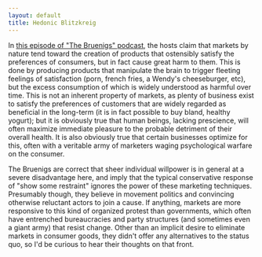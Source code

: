 ```yaml
---
layout: default
title: Hedonic Blitzkreig
---
```


In [this episode of "The Bruenigs" podcast](https://itunes.apple.com/us/podcast/the-hedonic-blitzkrieg/id1393726435?i=1000424854747&mt=2), the hosts claim that markets by nature tend toward the creation of products that ostensibly satisfy the preferences of consumers, but in fact cause great harm to them.  This is done by producing products that manipulate the brain to trigger fleeting feelings of satisfaction (porn, french fries, a Wendy's cheeseburger, etc), but the excess consumption of which is widely understood as harmful over time.  This is not an inherent property of markets, as plenty of business exist to satisfy the preferences of customers that are widely regarded as beneficial in the long-term (it is in fact possible to buy bland, healthy yogurt); but it is obviously true that human beings, lacking prescience, will often maximize immediate pleasure to the probable detriment of their overall health.  It is also obviously true that certain businesses optimize for this, often with a veritable army of marketers waging psychological warfare on the consumer.

The Bruenigs are correct that sheer individual willpower is in general at a severe disadvantage here, and imply that the typical conservative response of "show some restraint" ignores the power of these marketing techniques.  Presumably though, they believe in movement politics and convincing otherwise reluctant actors to join a cause.  If anything, markets are more responsive to this kind of organized protest than governments, which often have entrenched bureaucracies and party structures (and sometimes even a giant army) that resist change.  Other than an implicit desire to eliminate markets in consumer goods, they didn't offer any alternatives to the status quo, so I'd be curious to hear their thoughts on that front.
